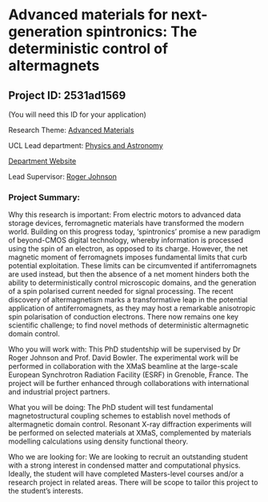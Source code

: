 # Advanced materials for next-generation spintronics: The deterministic control of altermagnets

## Project ID: **2531ad1569**
(You will need this ID for your application)

Research Theme: [Advanced Materials](../themes/advanced-materials.md)

UCL Lead department: [Physics and Astronomy](../departments/physics-and-astronomy.md)

[Department Website](https://www.ucl.ac.uk/physics-astronomy)

Lead Supervisor: [Roger Johnson](https://profiles.ucl.ac.uk/75061)

### Project Summary:

Why this research is important: 
From electric motors to advanced data storage devices, ferromagnetic materials have transformed the modern world. Building on this progress today, ‘spintronics’ promise a new paradigm of beyond-CMOS digital technology, whereby information is processed using the spin of an electron, as opposed to its charge. However, the net magnetic moment of ferromagnets imposes fundamental limits that curb potential exploitation. These limits can be circumvented if antiferromagnets are used instead, but then the absence of a net moment hinders both the ability to deterministically control microscopic domains, and the generation of a spin polarised current needed for signal processing. The recent discovery of altermagnetism marks a transformative leap in the potential application of antiferromagnets, as they may host a remarkable anisotropic spin polarisation of conduction electrons. There now remains one key scientific challenge; to find novel methods of deterministic altermagnetic domain control. 

Who you will work with:
This PhD studentship will be supervised by Dr Roger Johnson and Prof. David Bowler. The experimental work will be performed in collaboration with the XMaS beamline at the large-scale European Synchrotron Radiation Facility (ESRF) in Grenoble, France. The project will be further enhanced through collaborations with international and industrial project partners.

What you will be doing:
The PhD student will test fundamental magnetostructural coupling schemes to establish novel methods of altermagnetic domain control. Resonant X-ray diffraction experiments will be performed on selected materials at XMaS, complemented by materials modelling calculations using density functional theory.

Who we are looking for:
We are looking to recruit an outstanding student with a strong interest in condensed matter and computational physics. Ideally, the student will have completed Masters-level courses and/or a research project in related areas. There will be scope to tailor this project to the student’s interests.
